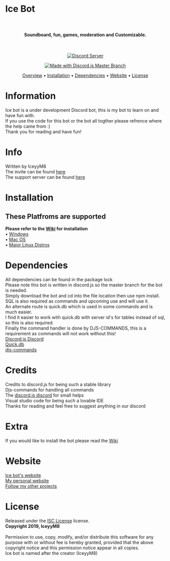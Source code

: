 # Ice Bot
<br>
<h4 align="center">Soundboard, fun, games, moderation and Customizable.</h4>
</br>
<p align="center">
  <a href="https://discord.gg/6MWs4nm">
    <img src="https://img.shields.io/discord/589528220601286678" alt="Discord Server">
  </a>
<p align="center">
<a href="https://discord.js.org/#/">
    <img src="https://img.shields.io/badge/Discord.js-master%20branch-blue" alt="Made with Discord.js Master Branch">
  </a>
</p>

<p align="center">
  <a href="#overview">Overview</a>
  •
  <a href="#Installation">Installation</a>
  •
  <a href="#Dependencies">Dependencies</a>
  •
  <a href="#Website">Website</a>
  •
  <a href="#license">License</a>
</p>

# Information
Ice bot is a under development Discord bot, this is my bot to learn on and have fun with. <br/>
If you use the code for this bot or the bot all togther please refrence where the help came from :) <br/>
Thank you for reading and have fun!

# Info
Written by IceyyM8  <br/>
 The invite can be found [here](https://discordapp.com/api/oauth2/authorize?client_id=479018256682713092&permissions=8&scope=bot) <br/>
The support server can be found [here](https://discord.gg/25MdBSG)

# Installation
## These Platfroms are supported
**Please refer to the <a href="https://github.com/iceyym8/Ice-Bot/wiki">Wiki</a> for installation** </br>
• <a href="https://www.microsoft.com/en-us/windows">Windows</a> </br>
• <a href="https://www.apple.com/macos/catalina/">Mac OS</a> </br>
• <a href="https://www.techradar.com/best/best-linux-distros">Major Linux Distros</a> </br>

# Dependencies
All dependencies can be found in the package lock <br/>
Please note this bot is written in discord.js so the master branch for the bot is needed. <br/>
Simply download the bot and cd into the file location then use npm install. <br/>
SQL is also required as commands and upcoming use and will use it. <br/>
An alternate route is quick.db which is used in some commands and is much easier. <br/>
I find it easier to work with quick.db with server id's for tables instead of sql, so this is also required. <br/>
Finally the command handler is done by DJS-COMMANDS, this is a requirement as commands will not work without this! <br/>
[Discord.js ](https://discord.js.org/#/docs/main/stable/general/welcome)
[Discord ](https://discordapp.com/) <br/>
[Quick.db](https://www.npmjs.com/package/quick.db) <br/>
[djs-commands](https://www.npmjs.com/package/djs-commands)

# Credits
Credits to discord.js for being such a stable library <br/>
Djs-commands for handling all commands <br/>
The [discord.js discord](https://discordapp.com/invite/bRCvFy9) for small helps <br/>
Visual studio code for being such a lovable IDE <br/>
Thanks for reading and feel free to suggest anything in our discord

# Extra 
If you would like to install the bot please read the [Wiki](https://github.com/iceyym8/Ice-Bot/wiki/Home/) <br/>

# Website
[Ice bot's website](https://ice-bot.xyz) </br>
[My personal website](IceyyM8.xyz) </br>
[Follow my other projects](https://ice-bot.xyz/projects) </br>

# License

Released under the [ISC License](https://opensource.org/licenses/ISC) license. </br>
**Copyright 2019, IceyyM8** </br>
</br>
Permission to use, copy, modify, and/or distribute this software for any purpose with or without fee is hereby granted, provided that the above copyright notice and this permission notice appear in all copies.
</br>
Ice bot is named after the creator (IceyyM8)
